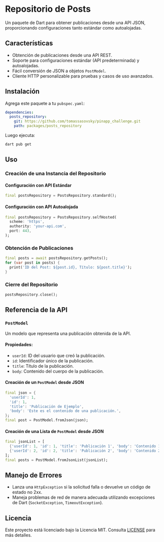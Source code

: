# Repositorio de Posts

Un paquete de Dart para obtener publicaciones desde una API JSON, proporcionando configuraciones tanto estándar como autoalojadas.

## Características
- Obtención de publicaciones desde una API REST.
- Soporte para configuraciones estándar (API predeterminada) y autoalojadas.
- Fácil conversión de JSON a objetos `PostModel`.
- Cliente HTTP personalizable para pruebas y casos de uso avanzados.

## Instalación
Agrega este paquete a tu `pubspec.yaml`:

```yaml
dependencies:
  posts_repository:
    git: https://github.com/tomassasovsky/pinapp_challenge.git
    path: packages/posts_repository
```

Luego ejecuta:

```sh
dart pub get
```

## Uso

### Creación de una Instancia del Repositorio

#### Configuración con API Estándar
```dart
final postsRepository = PostsRepository.standard();
```

#### Configuración con API Autoalojada
```dart
final postsRepository = PostsRepository.selfHosted(
  scheme: 'https',
  authority: 'your-api.com',
  port: 443,
);
```

### Obtención de Publicaciones
```dart
final posts = await postsRepository.getPosts();
for (var post in posts) {
  print('ID del Post: ${post.id}, Título: ${post.title}');
}
```

### Cierre del Repositorio
```dart
postsRepository.close();
```

## Referencia de la API

### `PostModel`
Un modelo que representa una publicación obtenida de la API.

#### Propiedades:
- `userId`: ID del usuario que creó la publicación.
- `id`: Identificador único de la publicación.
- `title`: Título de la publicación.
- `body`: Contenido del cuerpo de la publicación.

#### Creación de un `PostModel` desde JSON
```dart
final json = {
  'userId': 1,
  'id': 1,
  'title': 'Publicación de Ejemplo',
  'body': 'Este es el contenido de una publicación.',
};
final post = PostModel.fromJson(json);
```

#### Creación de una Lista de `PostModel` desde JSON
```dart
final jsonList = [
  {'userId': 1, 'id': 1, 'title': 'Publicación 1', 'body': 'Contenido 1'},
  {'userId': 2, 'id': 2, 'title': 'Publicación 2', 'body': 'Contenido 2'},
];
final posts = PostModel.fromJsonList(jsonList);
```

## Manejo de Errores
- Lanza una `HttpException` si la solicitud falla o devuelve un código de estado no 2xx.
- Maneja problemas de red de manera adecuada utilizando excepciones de Dart (`SocketException`, `TimeoutException`).

## Licencia

Este proyecto está licenciado bajo la Licencia MIT. Consulta [LICENSE](LICENSE) para más detalles.
